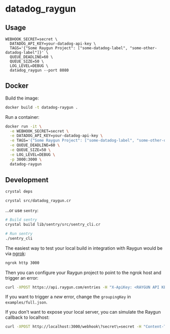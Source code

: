 # datadog_raygun

## Usage

```
WEBHOOK_SECRET=secret \
  DATADOG_API_KEY=your-datadog-api-key \
  TAGS='{"Some Raygun Project": ["some-datadog-label", "some-other-datadog-label"]}' \
  QUEUE_DEADLINE=60 \
  QUEUE_SIZE=50 \
  LOG_LEVEL=DEBUG \
  datadog_raygun --port 8080
```

## Docker

Build the image:

```sh
docker build -t datadog-raygun .
```

Run a container:

```sh
docker run -it \
  -e WEBHOOK_SECRET=secret \
  -e DATADOG_API_KEY=your-datadog-api-key \
  -e TAGS='{"Some Raygun Project": ["some-datadog-label", "some-other-datadog-label"]}' \
  -e QUEUE_DEADLINE=60 \
  -e QUEUE_SIZE=50 \
  -e LOG_LEVEL=DEBUG \
  -p 3000:3000 \
  datadog-raygun
```

## Development

```sh
crystal deps
```

```sh
crystal src/datadog_raygun.cr
```

...or use `sentry`:

```sh
# Build sentry
crystal build lib/sentry/src/sentry_cli.cr

# Run sentry
./sentry_cli
```

The easiest way to test your local build in integration with Raygun would be via [ngrok](https://ngrok.com/):

```sh
ngrok http 3000
```

Then you can configure your Raygun project to point to the ngrok host and trigger an error:

```sh
curl -XPOST https://api.raygun.com/entries -H "X-ApiKey: <RAYGUN API KEY>" -H "Content-Type: application/json" -d @examples/full.json -i
```

If you want to trigger a *new* error, change the `groupingKey` in `examples/full.json`.

If you don't want to expose your local server, you can simulate the Raygun callback to localhost:

```sh
curl -XPOST http://localhost:3000/webhook\?secret\=secret -H "Content-Type: application/json" -d @examples/error_reoccurred.json -i
```
